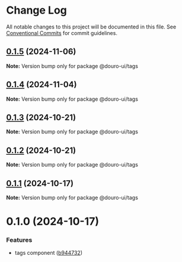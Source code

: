 # Change Log

All notable changes to this project will be documented in this file.
See [Conventional Commits](https://conventionalcommits.org) for commit guidelines.

## [0.1.5](https://github.com/Douro-ui/design-system/compare/@douro-ui/tags@0.1.4...@douro-ui/tags@0.1.5) (2024-11-06)

**Note:** Version bump only for package @douro-ui/tags

## [0.1.4](https://github.com/Douro-ui/design-system/compare/@douro-ui/tags@0.1.3...@douro-ui/tags@0.1.4) (2024-11-04)

**Note:** Version bump only for package @douro-ui/tags

## [0.1.3](https://github.com/Douro-ui/design-system/compare/@douro-ui/tags@0.1.2...@douro-ui/tags@0.1.3) (2024-10-21)

**Note:** Version bump only for package @douro-ui/tags

## [0.1.2](https://github.com/Douro-ui/design-system/compare/@douro-ui/tags@0.1.1...@douro-ui/tags@0.1.2) (2024-10-21)

**Note:** Version bump only for package @douro-ui/tags

## [0.1.1](https://github.com/Douro-ui/design-system/compare/@douro-ui/tags@0.1.0...@douro-ui/tags@0.1.1) (2024-10-17)

**Note:** Version bump only for package @douro-ui/tags

# 0.1.0 (2024-10-17)

### Features

- tags component ([b944732](https://github.com/Douro-ui/design-system/commit/b94473268f73083163d6d756194f7e317d97abfc))

